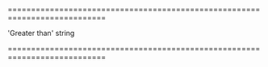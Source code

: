 <!--**
/*-------------------------------------------
    Auto-generated file. Do not modify.
-------------------------------------------

**-->
===========================================================================
<!--default-->'Greater than'<!--/default-->
<!--type-->string<!--/type-->
===========================================================================

<!--shortDescription-->

<!--/shortDescription-->

<!--fullDescription-->

<!--/fullDescription-->